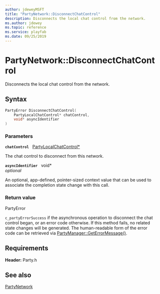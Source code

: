 ```yaml
---
author: jdeweyMSFT
title: "PartyNetwork::DisconnectChatControl"
description: Disconnects the local chat control from the network.
ms.author: jdewey
ms.topic: reference
ms.service: playfab
ms.date: 09/25/2019
---
```


# PartyNetwork::DisconnectChatControl  

Disconnects the local chat control from the network.  

## Syntax  
  
```cpp
PartyError DisconnectChatControl(  
    PartyLocalChatControl* chatControl,  
    void* asyncIdentifier  
)  
```  
  
### Parameters  
  
**`chatControl`** &nbsp; [PartyLocalChatControl*](../../PartyLocalChatControl/partylocalchatcontrol.md)  
  
The chat control to disconnect from this network.  
  
**`asyncIdentifier`** &nbsp; void*  
*optional*  
  
An optional, app-defined, pointer-sized context value that can be used to associate the completion state change with this call.  
  
  
### Return value  
PartyError
  
```c_partyErrorSuccess``` if the asynchronous operation to disconnect the chat control began, or an error code otherwise. If this method fails, no related state changes will be generated. The human-readable form of the error code can be retrieved via [PartyManager::GetErrorMessage()](../../PartyManager/methods/partymanager_geterrormessage.md).
  
  
## Requirements  
  
**Header:** Party.h
  
## See also  
[PartyNetwork](../partynetwork.md)  

  
  
